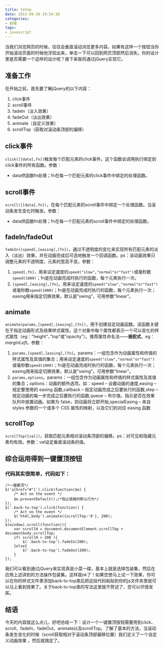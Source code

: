 ```yaml
---
title: totop
date: 2013-09-30 19:54:38
categories:
- 前端
tags:
- javascript
---
```


当我们浏览网页的时候，往往会垂直滚动浏览更多内容。如果有这样一个按钮当你开始滚动页面的时候他浮现出来，单击一下可以回到网页顶部然后消失。你的设计里是否需要一个这样的设计呢？接下来我将通过jQuery实现它。

<!--more-->

## 准备工作
在开始之前，首先要了解jQuery的以下内容：
1. click事件
2. scroll事件
3. fadeIn（淡入效果）
4. fadeOut（淡出效果）
5. animate（自定义效果）
6. scrollTop（获取对滚动条顶部的偏移）

## click事件
`click([[data],fn])`触发每个匹配元素的click事件。这个函数会调用执行绑定到click事件的所有函数。参数：
- data供函数fn处理；fn在每一个匹配元素的click事件中绑定的处理函数。

## scroll事件
`scroll([[data],fn])`，在每个匹配元素的scroll事件中绑定一个处理函数。当滚动条发生变化时触发。参数：
- data供函数fn处理；fn在每一个匹配元素的scroll事件中绑定的处理函数。

## fadeIn/fadeOut
`fadeIn([speed],[easing],[fn])`，通过不透明度的变化来实现所有匹配元素的淡入（淡出）效果，并在动画完成后可选地触发一个回调函数。ps：该动画效果只调整元素的不透明度，元素的宽高不变。参数：
1. `speed[,fn]`，用来设定速度的`speed("slow","normal"or"fast")`或毫秒数`speed(1000)`；fn是在动画完成时执行的函数，每个元素执行一次。
2. `[speed],[easing],[fn]`。用来设定速度的`speed("slow","normal"or"fast")`或毫秒数`speed(1000)`；fn是在动画完成时执行的函数，每个元素执行一次；easing用来指定切换效果，默认是”swing”，可用参数”linear”。

## animate
`animate(params,[speed],[easing],[fn])`，用于创建自定动画函数。该函数关键在于指定动画形式及结果样式属性。这个对象中每个属性都表示一个可以变化的样式属性（eg：”height”、”top”或”opacity”）。推荐属性命名法——**骆驼式**，eg：*marginLeft*。参数：
1. `params,[speed],[easing],[fn]`。params：一组包含作为动画属性和终值的样式属性及其值的集合；用来设定速度的`speed("slow","normal"or"fast")`或毫秒数`speed(1000)`；fn是在动画完成时执行的函数，每个元素执行一次；easing用来指定切换效果，默认是”swing”，可用参数”linear”。
2. `params,options`。params：一组包含作为动画属性和终值的样式属性及其值的集合；options：动画的额外选项。如：speed – 设置动画的速度,easing – 规定要使用的 easing 函数,callback – 规定动画完成之后要执行的函数,step – 规定动画的每一步完成之后要执行的函数,queue – 布尔值。指示是否在效果队列中放置动画。如果为 false，则动画将立即开始,specialEasing – 来自 styles 参数的一个或多个 CSS 属性的映射，以及它们的对应 easing 函数

## scrollTop

`scrollTop([val])`，获取匹配元素相对滚动条顶部的偏移。ps：对可见和隐藏元素均有效。参数：val设定垂直滚动条的值。

## 综合运用得到一键置顶按钮
### 代码其实很简单，代码如下：

    /*一键置顶*/
    $('a[href="#"]').click(function($e) {
    	/* Act on the event */
    	$e.preventDefault();/*阻止链接的默认行为*/
    });
    $('.back-to-top').click(function() {
    	/* Act on the event */
    	$('html,body').animate({scrollTop:'0'}, 200);
    });
    $(window).scroll(function(){
    	var scrollH = document.documentElement.scrollTop + documentbody.scrollTop;
    	if( scrollH > 200 ){
    		$('.back-to-top').fadeIn(200);
    	}else{
    		$('.back-to-top').fadeOut(200);
    	}
    });

我们可以看到通过jQuery来实现真是小菜一碟。基本上就是选择包装集，然后在应用上述讲到的方法操作包装集。这样就ok了！如果您想马上试一下效果，你可以在你的样式文件里添加back-to-top类后把这段代码粘贴到你的js文件夹里就可以马上看到效果了。关于back-to-top类的写法这里就不赘述了，您可以尽情发挥。    	

## 结语
今天的内容就这么点儿，好吧总结一下：设计一个一键置顶按钮需要用到click、scroll、fadeIn、fadeOut、animate以及scrollTop。了解了基本的方法，当滚动条发生变化的时候（scroll获取相对于滚动条顶部偏移位置）我们定义了一个自定义动画效果 ，然后就搞定了。